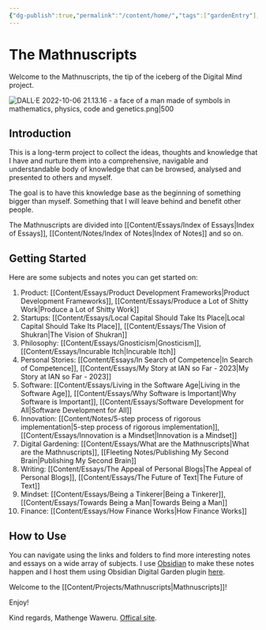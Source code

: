 ```yaml
---
{"dg-publish":true,"permalink":"/content/home/","tags":["gardenEntry"],"noteIcon":"2"}
---
```


# The Mathnuscripts

Welcome to the Mathnuscripts, the tip of the iceberg of the Digital Mind project.

![DALL·E 2022-10-06 21.13.16 - a face of a man made of symbols in mathematics, physics, code and genetics.png|500](/img/user/Media/DALL%C2%B7E%202022-10-06%2021.13.16%20-%20a%20face%20of%20a%20man%20made%20of%20symbols%20in%20mathematics,%20physics,%20code%20and%20genetics.png)
## Introduction

This is a long-term project to collect the ideas, thoughts and knowledge that I have and nurture them into a comprehensive, navigable and understandable body of knowledge that can be browsed, analysed and presented to others and myself.

The goal is to have this knowledge base as the beginning of something bigger than myself. Something that I will leave behind and benefit other people.

The Mathnuscripts are divided into [[Content/Essays/Index of Essays\|Index of Essays]], [[Content/Notes/Index of Notes\|Index of Notes]] and so on.

## Getting Started

Here are some subjects and notes you can get started on: 
1. Product: [[Content/Essays/Product Development Frameworks\|Product Development Frameworks]], [[Content/Essays/Produce a Lot of Shitty Work\|Produce a Lot of Shitty Work]]
2. Startups: [[Content/Essays/Local Capital Should Take Its Place\|Local Capital Should Take Its Place]], [[Content/Essays/The Vision of Shukran\|The Vision of Shukran]]
3. Philosophy: [[Content/Essays/Gnosticism\|Gnosticism]], [[Content/Essays/Incurable Itch\|Incurable Itch]]
4. Personal Stories: [[Content/Essays/In Search of Competence\|In Search of Competence]], [[Content/Essays/My Story at IAN so Far - 2023\|My Story at IAN so Far - 2023]]
5. Software: [[Content/Essays/Living in the Software Age\|Living in the Software Age]], [[Content/Essays/Why Software is Important\|Why Software is Important]], [[Content/Essays/Software Development for All\|Software Development for All]]
6. Innovation: [[Content/Notes/5-step process of rigorous implementation\|5-step process of rigorous implementation]], [[Content/Essays/Innovation is a Mindset\|Innovation is a Mindset]]
7. Digital Gardening: [[Content/Essays/What are the Mathnuscripts\|What are the Mathnuscripts]], [[Fleeting Notes/Publishing My Second Brain\|Publishing My Second Brain]]
8. Writing: [[Content/Essays/The Appeal of Personal Blogs\|The Appeal of Personal Blogs]], [[Content/Essays/The Future of Text\|The Future of Text]]
9. Mindset: [[Content/Essays/Being a Tinkerer\|Being a Tinkerer]], [[Content/Essays/Towards Being a Man\|Towards Being a Man]]
10. Finance: [[Content/Essays/How Finance Works\|How Finance Works]]

## How to Use

You can navigate using the links and folders to find more interesting notes and essays on a wide array of subjects. I use [Obsidian](https://obsidian.md/) to make these notes happen and I host them using Obsidian Digital Garden plugin [here](https://github.com/oleeskild/obsidian-digital-garden).

Welcome to the [[Content/Projects/Mathnuscripts\|Mathnuscripts]]!

Enjoy!

Kind regards,
Mathenge Waweru.
[Offical site](https://mwaweru.com).